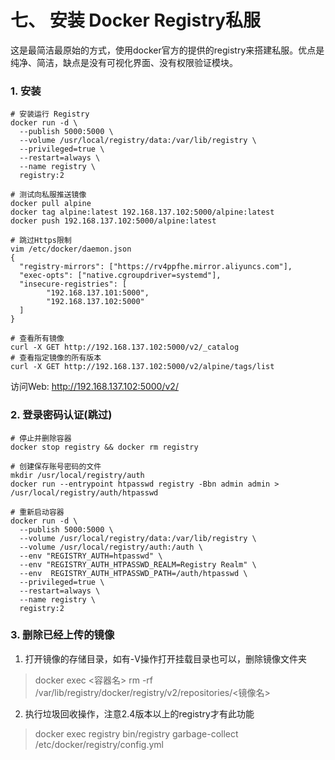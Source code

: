 # 七、 安装 Docker Registry私服

这是最简洁最原始的方式，使用docker官方的提供的registry来搭建私服。优点是纯净、简洁，缺点是没有可视化界面、没有权限验证模块。

### 1. 安装

```shell
# 安装运行 Registry
docker run -d \
  --publish 5000:5000 \ 
  --volume /usr/local/registry/data:/var/lib/registry \
  --privileged=true \
  --restart=always \
  --name registry \
  registry:2

# 测试向私服推送镜像
docker pull alpine
docker tag alpine:latest 192.168.137.102:5000/alpine:latest
docker push 192.168.137.102:5000/alpine:latest

# 跳过Https限制
vim /etc/docker/daemon.json
{
  "registry-mirrors": ["https://rv4ppfhe.mirror.aliyuncs.com"],
  "exec-opts": ["native.cgroupdriver=systemd"],
  "insecure-registries": [
        "192.168.137.101:5000",
        "192.168.137.102:5000"
  ]
}

# 查看所有镜像
curl -X GET http://192.168.137.102:5000/v2/_catalog
# 查看指定镜像的所有版本
curl -X GET http://192.168.137.102:5000/v2/alpine/tags/list
```
访问Web: http://192.168.137.102:5000/v2/

### 2. 登录密码认证(跳过)

```shell
# 停止并删除容器
docker stop registry && docker rm registry

# 创建保存账号密码的文件
mkdir /usr/local/registry/auth
docker run --entrypoint htpasswd registry -Bbn admin admin > /usr/local/registry/auth/htpasswd

# 重新启动容器
docker run -d \
  --publish 5000:5000 \ 
  --volume /usr/local/registry/data:/var/lib/registry \
  --volume /usr/local/registry/auth:/auth \
  --env "REGISTRY_AUTH=htpasswd" \
  --env "REGISTRY_AUTH_HTPASSWD_REALM=Registry Realm" \
  --env  REGISTRY_AUTH_HTPASSWD_PATH=/auth/htpasswd \
  --privileged=true \
  --restart=always \
  --name registry \
  registry:2
```

### 3. 删除已经上传的镜像

1. 打开镜像的存储目录，如有-V操作打开挂载目录也可以，删除镜像文件夹
> docker exec <容器名> rm -rf /var/lib/registry/docker/registry/v2/repositories/<镜像名>

2. 执行垃圾回收操作，注意2.4版本以上的registry才有此功能
> docker exec registry bin/registry garbage-collect /etc/docker/registry/config.yml
